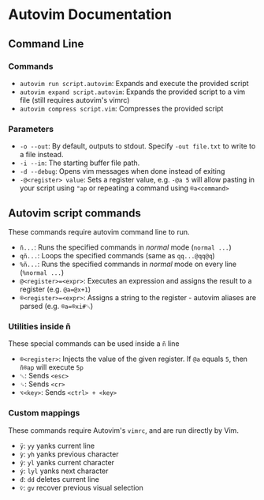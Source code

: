 # Autovim Documentation

## Command Line

### Commands

* `autovim run script.autovim`: Expands and execute the provided script
* `autovim expand script.autovim`: Expands the provided script to a vim file (still requires autovim's vimrc)
* `autovim compress script.vim`: Compresses the provided script

### Parameters

* `-o --out`: By default, outputs to stdout. Specify `-out file.txt` to write to a file instead.
* `-i --in`: The starting buffer file path.
* `-d --debug`: Opens vim messages when done instead of exiting
* `-@<register> value`: Sets a register value, e.g. `-@a 5` will allow pasting in your script using `"ap` or repeating a command using `®a<command>`

## Autovim script commands

These commands require autovim command line to run.

* `ñ...`: Runs the specified commands in _normal_ mode (`normal ...`)
* `qñ...`: Loops the specified commands (same as `qq...@qq@q`)
* `%ñ...`: Runs the specified commands in _normal_ mode on every line (`%normal ...`)
* `@<register>=<expr>`: Executes an expression and assigns the result to a register (e.g. `@a=@x+1`)
* `®<register>=<expr>`: Assigns a string to the register - autovim aliases are parsed (e.g. `®a=®xi#␛`)

### Utilities inside ñ

These special commands can be used inside a `ñ` line

* `®<register>`: Injects the value of the given register. If `@a` equals `5`, then `ñ®ap` will execute `5p`
* `␛`: Sends `<esc>`
* `␍`: Sends `<cr>`
* `⌥<key>`: Sends `<ctrl> + <key>`

### Custom mappings

These commands require Autovim's `vimrc`, and are run directly by Vim.

* `ÿ`: `yy` yanks current line
* `ỳ`: `yh` yanks previous character
* `ŷ`: `yl` yanks current character
* `ý`: `lyl` yanks next character
* `đ`: `dd` deletes current line
* `ѷ`: `gv` recover previous visual selection
